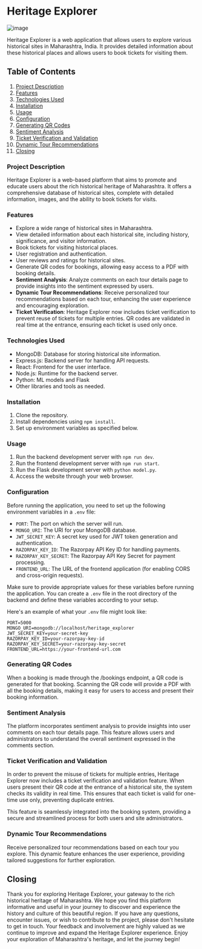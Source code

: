 # Heritage Explorer

![image](https://github.com/ShreedharJoshi31/heritage-explorer/assets/99608980/cfc118f6-368c-4944-b632-7603a3d0b802)

Heritage Explorer is a web application that allows users to explore various historical sites in Maharashtra, India. It provides detailed information about these historical places and allows users to book tickets for visiting them.

## Table of Contents

1. [Project Description](#project-description)
2. [Features](#features)
3. [Technologies Used](#technologies-used)
4. [Installation](#installation)
5. [Usage](#usage)
6. [Configuration](#configuration)
7. [Generating QR Codes](#generating-qr-codes)
8. [Sentiment Analysis](#sentiment-analysis)
9. [Ticket Verification and Validation](#ticket-verification-and-validation)
10. [Dynamic Tour Recommendations](#dynamic-tour-recommendations)
11. [Closing](#closing)

### Project Description

Heritage Explorer is a web-based platform that aims to promote and educate users about the rich historical heritage of Maharashtra. It offers a comprehensive database of historical sites, complete with detailed information, images, and the ability to book tickets for visits.

### Features

- Explore a wide range of historical sites in Maharashtra.
- View detailed information about each historical site, including history, significance, and visitor information.
- Book tickets for visiting historical places.
- User registration and authentication.
- User reviews and ratings for historical sites.
- Generate QR codes for bookings, allowing easy access to a PDF with booking details.
- **Sentiment Analysis**: Analyze comments on each tour details page to provide insights into the sentiment expressed by users.
- **Dynamic Tour Recommendations**: Receive personalized tour recommendations based on each tour, enhancing the user experience and encouraging exploration.
- **Ticket Verification**: Heritage Explorer now includes ticket verification to prevent reuse of tickets for multiple entries. QR codes are validated in real time at the entrance, ensuring each ticket is used only once.

### Technologies Used

- MongoDB: Database for storing historical site information.
- Express.js: Backend server for handling API requests.
- React: Frontend for the user interface.
- Node.js: Runtime for the backend server.
- Python: ML models and Flask
- Other libraries and tools as needed.

### Installation

1. Clone the repository.
2. Install dependencies using `npm install`.
3. Set up environment variables as specified below.

### Usage

1. Run the backend development server with `npm run dev`.
2. Run the frontend development server with `npm run start`.
3. Run the Flask development server with `python model.py`.
4. Access the website through your web browser.

### Configuration

Before running the application, you need to set up the following environment variables in a `.env` file:

- `PORT`: The port on which the server will run.
- `MONGO_URI`: The URI for your MongoDB database.
- `JWT_SECRET_KEY`: A secret key used for JWT token generation and authentication.
- `RAZORPAY_KEY_ID`: The Razorpay API Key ID for handling payments.
- `RAZORPAY_KEY_SECRET`: The Razorpay API Key Secret for payment processing.
- `FRONTEND_URL`: The URL of the frontend application (for enabling CORS and cross-origin requests).

Make sure to provide appropriate values for these variables before running the application. You can create a `.env` file in the root directory of the backend and define these variables according to your setup.

Here's an example of what your `.env` file might look like:

```plaintext
PORT=5000
MONGO_URI=mongodb://localhost/heritage_explorer
JWT_SECRET_KEY=your-secret-key
RAZORPAY_KEY_ID=your-razorpay-key-id
RAZORPAY_KEY_SECRET=your-razorpay-key-secret
FRONTEND_URL=https://your-frontend-url.com
```

### Generating QR Codes

When a booking is made through the /bookings endpoint, a QR code is generated for that booking. Scanning the QR code will provide a PDF with all the booking details, making it easy for users to access and present their booking information.

### Sentiment Analysis

The platform incorporates sentiment analysis to provide insights into user comments on each tour details page. This feature allows users and administrators to understand the overall sentiment expressed in the comments section.

### Ticket Verification and Validation

In order to prevent the misuse of tickets for multiple entries, Heritage Explorer now includes a ticket verification and validation feature. When users present their QR code at the entrance of a historical site, the system checks its validity in real time. This ensures that each ticket is valid for one-time use only, preventing duplicate entries.

This feature is seamlessly integrated into the booking system, providing a secure and streamlined process for both users and site administrators.

### Dynamic Tour Recommendations

Receive personalized tour recommendations based on each tour you explore. This dynamic feature enhances the user experience, providing tailored suggestions for further exploration.

## Closing

Thank you for exploring Heritage Explorer, your gateway to the rich historical heritage of Maharashtra. We hope you find this platform informative and useful in your journey to discover and experience the history and culture of this beautiful region.
If you have any questions, encounter issues, or wish to contribute to the project, please don't hesitate to get in touch. Your feedback and involvement are highly valued as we continue to improve and expand the Heritage Explorer experience.
Enjoy your exploration of Maharashtra's heritage, and let the journey begin!
